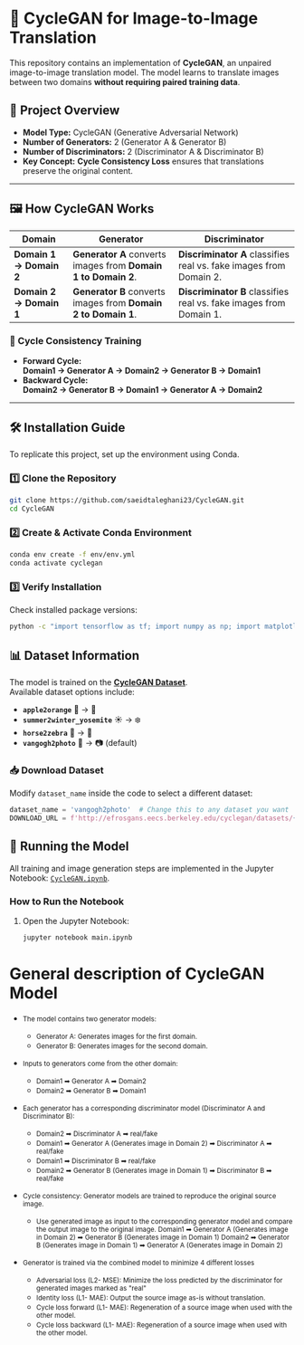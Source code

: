 # 🎨 CycleGAN for Image-to-Image Translation

This repository contains an implementation of **CycleGAN**, an unpaired image-to-image translation model. The model learns to translate images between two domains **without requiring paired training data**.

## 📌 Project Overview
- **Model Type:** CycleGAN (Generative Adversarial Network)
- **Number of Generators:** 2 (Generator A & Generator B)
- **Number of Discriminators:** 2 (Discriminator A & Discriminator B)
- **Key Concept:** **Cycle Consistency Loss** ensures that translations preserve the original content.

---

## 🖼️ How CycleGAN Works

| Domain | Generator | Discriminator |
|--------|-----------|--------------|
| **Domain 1 → Domain 2** | **Generator A** converts images from **Domain 1 to Domain 2**. | **Discriminator A** classifies real vs. fake images from Domain 2. |
| **Domain 2 → Domain 1** | **Generator B** converts images from **Domain 2 to Domain 1**. | **Discriminator B** classifies real vs. fake images from Domain 1. |

### 🔄 Cycle Consistency Training  
- **Forward Cycle:**  
  **Domain1 → Generator A → Domain2 → Generator B → Domain1**  
- **Backward Cycle:**  
  **Domain2 → Generator B → Domain1 → Generator A → Domain2**


---

## 🛠 Installation Guide

To replicate this project, set up the environment using Conda.

### **1️⃣ Clone the Repository**
```bash
git clone https://github.com/saeidtaleghani23/CycleGAN.git
cd CycleGAN
```

### 2️⃣ Create & Activate Conda Environment
```bash
conda env create -f env/env.yml
conda activate cyclegan
```

### 3️⃣ Verify Installation
Check installed package versions:
```bash
python -c "import tensorflow as tf; import numpy as np; import matplotlib; print(tf.__version__, np.__version__, matplotlib.__version__)"

```

## 📊 Dataset Information

The model is trained on the **[CycleGAN Dataset](http://efrosgans.eecs.berkeley.edu/cyclegan/datasets/)**.  
Available dataset options include:  

- **`apple2orange`** 🍏 → 🍊  
- **`summer2winter_yosemite`** ☀️ → ❄️  
- **`horse2zebra`** 🐴 → 🦓  
- **`vangogh2photo`** 🎨 → 📷 (default)  

### **📥 Download Dataset**
Modify `dataset_name` inside the code to select a different dataset:  

```python
dataset_name = 'vangogh2photo'  # Change this to any dataset you want
DOWNLOAD_URL = f'http://efrosgans.eecs.berkeley.edu/cyclegan/datasets/{dataset_name}.zip'
```

## 🚀 Running the Model  

All training and image generation steps are implemented in the Jupyter Notebook: [`CycleGAN.ipynb`](CycleGAN.ipynb).  

### **How to Run the Notebook**
1. Open the Jupyter Notebook:  
   ```bash
   jupyter notebook main.ipynb
   ```










# General description of CycleGAN Model
- <small> The model contains two generator models: </small>
     - <small> Generator A: Generates images for the first domain. </small>
    - <small> Generator B: Generates images for the second domain. </small>
- <small> Inputs to generators come from the other domain: </small>
     - <small> Domain1 ➡ Generator A ➡ Domain2 </small>
     - <small> Domain2 ➡ Generator B ➡ Domain1 </small>

- <small> Each generator has a corresponding discriminator model (Discriminator A and Discriminator B): </small>
     - <small> Domain2 ➡ Discriminator A ➡ real/fake </small>
     - <small> Domain1 ➡ Generator A  (Generates image in Domain 2) ➡ Discriminator A ➡ real/fake </small>
     - <small> Domain1 ➡ Discriminator B ➡ real/fake </small>
     - <small> Domain2 ➡ Generator B  (Generates image in Domain 1) ➡ Discriminator B ➡ real/fake </small>

- <small> Cycle consistency: Generator models are trained to reproduce the original source image. </small>
     - <small>Use generated image as input to the corresponding generator model and compare the output image to the original image. </small>
      <small> Domain1 ➡ Generator A  (Generates image in Domain 2) ➡ Generator B (Generates image in Domain 1) </small>
      <small> Domain2 ➡ Generator B  (Generates image in Domain 1) ➡ Generator A (Generates image in Domain 2) </small>

- <small> Generator is trained via the combined model to minimize 4 different losses</small>
    - <small> Adversarial loss (L2- MSE): Minimize the loss predicted by the discriminator for generated images marked as "real"</small>
    - <small> Identity loss (L1- MAE): Output the source image as-is without translation.</small>
    - <small> Cycle loss forward (L1- MAE): Regeneration of a source image when used with the other model.</small>
    - <small> Cycle loss backward (L1- MAE): Regeneration of a source image when used with the other model.</small>

    